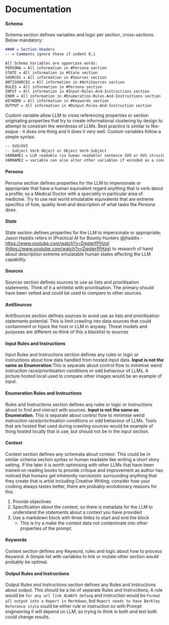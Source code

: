 # Documentation

#### Schema

Schema section defines variables and logic per section, cross-sections. Below mandatory:
```markdown
#### = Section Headers
-- = Comments ignore these if indent 0,1

All Schema Variables are uppercase words:
PERSONA = All information in #Persona section
STATE = All information in #State section
SOURCES = All information in #Sources section
ANTISOURCES = All information in #AntiSources section
RULES = All information in #Persona section
INPUT = All information in #Input-Rules-And-Instructions section
ENUM = All information in #Enumeration-Rules-And-Instructions section
KEYWORD = All information in #Keywords section
OUTPUT = All information in #Output-Rules-And-Instruction section
```

Custom variable allow LLM to cross referencing properties or section originating properties that try to create informational clustering by design to attempt to constrain the weirdness of LLMs. Best practice is similar to Nix-esque - it does one thing and it does it very well. Custom variables follow a simple syntax:
```markdown
-- SVO/OVS
-- Subject Verb Object or Object Verb Subject
VARNAME1 = LLM readable (so human readable) sentence SVO or OVS structure
VARNAME2 = variable can also alter other variables if encoded as a condition
```
#### Persona

Persona section defines properties for the LLM to impersonate or appropriate that have a human equivalent regard anything that is verb about a profile; so a Medical Doctor with a speciality in particular area of medicine. Try to use real world emulatable equivalents that are extreme specifics of how, quality level and description of what tasks the Persona does. 
#### State

State section defines properties for the LLM to impersonate or appropriate; Jason Haddix refers in [Practical AI for Bounty Hunters @jhaddix - https://www.youtube.com/watch?v=DqgterfPHzg](https://www.youtube.com/watch?v=DqgterfPHzg) to research of hand about description extreme emulatable human states affecting the LLM capability. 

#### Sources

Sources section defines sources to use as lists and prioritisation statements. Think of it a whitelist with prioritisation. The primary should have been vetted and could be used to compare to other sources. 
#### AntiSources

AntiSources section defines sources to avoid use as lists and prioritisation statements potential. This is limit crawling into data sources that could containment or hijack the host or LLM in anyway. Threat models and purposes are different so think of this a blacklist to sources

#### Input Rules and Instructions

Input Rules and Instructions section defines any rules or logic or instructions about how data handled from hosted input data. **Input is not the same as Enumeration**.This is separate about control flow to minimise weird instruction race/prioritisation conditions or odd behaviour of LLMs. A picture hosted local used to compare other images would be an example of input. 

#### Enumeration Rules and Instructions

Rules and Instructions section defines any rules or logic or instructions about to find and interact with sources. **Input is not the same as Enumeration**. This is separate about control flow to minimise weird instruction race/prioritisation conditions or odd behaviour of LLMs. Tools that are hosted that used during crawling sources would be example of thing hosted locally that is use, but should not be in the input section.

#### Context

Context section defines any schemata about context. This could be in similar schema section syntax or human readable like writing a short story setting. If the later it is worth optimising with other LLMs that have been trained on reading books to provide critique and improvement as author has noticed that humans get inherently narcissistic surrounding anything that they create that is artist including Creative Writing; consider how your cooking always tastes better, there are probably evolutionary reasons for this. 
1. Provide objectives
2. Specification about the context; so there is metadata for the LLM to understand the statements about a context you have provided
3. Use a markdown block with three tildes to start and end the block 
	- This is try a make the context data not contaminate into other properties of the prompt.
#### Keywords

Context section defines any Keyword, rules and logic about how to process Keyword. A Simple list with variables to link or mutate other section would probably be optimal.

#### Output Rules and Instructions

Output Rules and Instructions section defines any Rules and Instructions about output. This should be a list of separate Rules and Instructions; A rule would be `for any url link ALWAYS defang`  and instruction would be `Format all output into a Report in Markdown`, but `Report needs to have Berkley Reference style` could be either rule or instruction so with Prompt engineering it will depend on LLM, so trying to think in both and test both could change results.